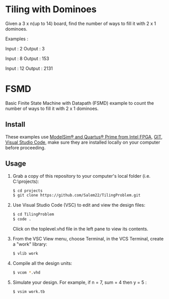 # Tiling with Dominoes

Given a 3 x n(up to 14) board, find the number of ways to fill it with 2 x 1 dominoes.


Examples :

Input : 2
Output : 3

Input : 8
Output : 153

Input : 12
Output : 2131
# FSMD
Basic Finite State Machine with Datapath (FSMD) example to count the number of ways to fill it with 2 x 1 dominoes.

## Install

These examples use [ModelSim&reg; and Quartus&reg; Prime from Intel FPGA](http://fpgasoftware.intel.com/?edition=lite), [GIT](https://git-scm.com/download/win), [Visual Studio Code](https://code.visualstudio.com/download), make sure they are installed locally on your computer before proceeding.

## Usage

1. Grab a copy of this repository to your computer's local folder (i.e. C:\projects):

    ```sh
    $ cd projects
    $ git clone https://github.com/Salem22/TilingProblem.git
    ```
2. Use Visual Studio Code (VSC) to edit and view the design files:

    ```sh
    $ cd TilingProblem
    $ code .
    ```
    Click on the toplevel.vhd file in the left pane to view its contents.
    
3. From the VSC View menu, choose Terminal, in the VCS Terminal, create a "work" library:

    ```sh
    $ vlib work
    ```
    
4. Compile all the design units:

    ```sh
    $ vcom *.vhd
    ```
    
5. Simulate your design. For example, if n = 7, sum = 4 then y = 5 :

    ```sh
    $ vsim work.tb
    ```
